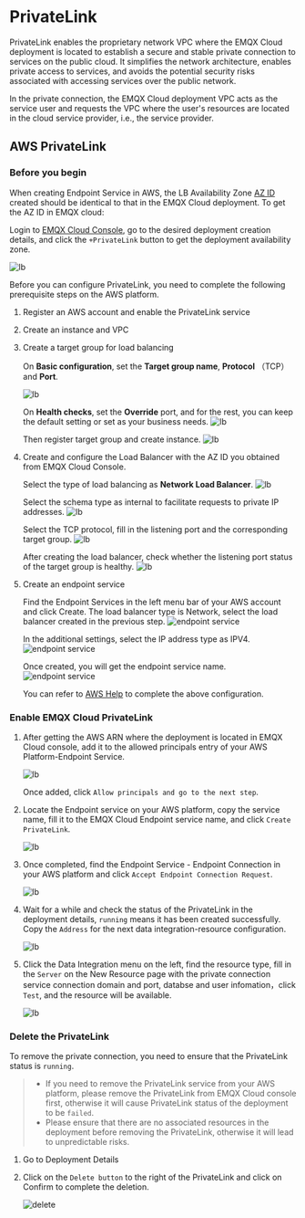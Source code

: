 # PrivateLink

PrivateLink enables the proprietary network VPC where the EMQX Cloud deployment is located to establish a secure and stable private connection to services on the public cloud. It simplifies the network architecture, enables private access to services, and avoids the potential security risks associated with accessing services over the public network.

In the private connection, the EMQX Cloud deployment VPC acts as the service user and requests the VPC where the user's resources are located in the cloud service provider, i.e., the service provider.

## AWS PrivateLink

<LazyIframeVideo vendor="youtube" src="https://www.youtube.com/embed/vu_3KW4pq9A/?autoplay=1&null" />

### Before you begin

When creating Endpoint Service in AWS, the LB Availability Zone [AZ ID](https://us-east-1.console.aws.amazon.com/ram/home?region=us-east-1#Home) created should be identical to that in the EMQX Cloud deployment. To get the AZ ID in EMQX cloud:

Login to [EMQX Cloud Console](<https://cloud.emqx.com/console>), go to the desired deployment creation details, and click the `+PrivateLink` button to get the deployment availability zone.

![lb](./_assets/deployment_privatelink_details.png)

Before you can configure PrivateLink, you need to complete the following prerequisite steps on the AWS platform.

1. Register an AWS account and enable the PrivateLink service

2. Create an instance and VPC

3. Create a target group for load balancing

    On **Basic configuration**, set the **Target group name**, **Protocol** （TCP） and **Port**.

    ![lb](./_assets/lb_target_group_1.png)

    On **Health checks**, set the **Override** port, and for the rest, you can keep the default setting or set as your business needs.
    ![lb](./_assets/lb_target_group_2.png)

    Then register target group and create instance.
    ![lb](./_assets/lb_target_group_3.png)

4. Create and configure the Load Balancer with the AZ ID you obtained from EMQX Cloud Console.

    Select the type of load balancing as **Network Load Balancer**.
    ![lb](./_assets/lb_type.png)

    Select the schema type as internal to facilitate requests to private IP addresses.
    ![lb](./_assets/lb_1.png)

    Select the TCP protocol, fill in the listening port and the corresponding target group.
    ![lb](./_assets/lb_2.png)

    After creating the load balancer, check whether the listening port status of the target group is healthy.
    ![lb](./_assets/lb_3.png)

5. Create an endpoint service

    Find the Endpoint Services in the left menu bar of your AWS account and click Create. The load balancer type is Network, select the load balancer created in the previous step.
    ![endpoint service](./_assets/endpoint_service_1.png)

    In the additional settings, select the IP address type as IPV4.
    ![endpoint service](./_assets/endpoint_service_2.png)

    Once created, you will get the endpoint service name.
    ![endpoint service](./_assets/endpoint_service_3.png)

    You can refer to [AWS Help](https://docs.aws.amazon.com/vpc/latest/privatelink/create-endpoint-service.html#create-endpoint-service-nlb) to complete the above configuration.

### Enable EMQX Cloud PrivateLink

1. After getting the AWS ARN where the deployment is located in EMQX Cloud console, add it to the allowed principals entry of your AWS Platform-Endpoint Service.

    ![lb](./_assets/endpoint_service_grant.png)

    Once added, click `Allow principals and go to the next step`.

2. Locate the Endpoint service on your AWS platform, copy the service name, fill it to the EMQX Cloud Endpoint service name, and click `Create PrivateLink`.

    ![lb](./_assets/p6.png)

3. Once completed, find the Endpoint Service - Endpoint Connection in your AWS platform and click `Accept Endpoint Connection Request`.

    ![lb](./_assets/accept_enpoint_service.png)

4. Wait for a while and check the status of the PrivateLink in the deployment details, `running` means it has been created successfully. Copy the `Address` for the next data integration-resource configuration.

    ![lb](./_assets/privatelink_status.png)

5. Click the Data Integration menu on the left, find the resource type, fill in the `Server` on the New Resource page with the private connection service connection domain and port, databse and user infomation，click `Test`, and the resource will be available.

    ![lb](./_assets/privatelink_en_resource.png)

### Delete the PrivateLink

To remove the private connection, you need to ensure that the PrivateLink status is `running`.

> - If you need to remove the PrivateLink service from your AWS platform, please remove the PrivateLink from EMQX Cloud console first, otherwise it will cause PrivateLink status of the deployment to be `failed`.
> - Please ensure that there are no associated resources in the deployment before removing the PrivateLink, otherwise it will lead to unpredictable risks.

1. Go to Deployment Details

2. Click on the `Delete button` to the right of the PrivateLink and click on Confirm to complete the deletion.

    ![delete](./_assets/delete_privatelink.png)

